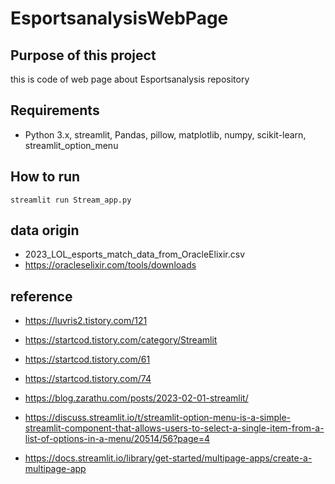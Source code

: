 # EsportsanalysisWebPage

## Purpose of this project
this is code of web page about Esportsanalysis repository

## Requirements
 - Python 3.x, streamlit, Pandas, pillow, matplotlib, numpy, scikit-learn, streamlit_option_menu

## How to run

```
streamlit run Stream_app.py
```

## data origin
 - 2023_LOL_esports_match_data_from_OracleElixir.csv 
 - https://oracleselixir.com/tools/downloads

## reference
 - https://luvris2.tistory.com/121
 - https://startcod.tistory.com/category/Streamlit
  - https://startcod.tistory.com/61
  - https://startcod.tistory.com/74
 - https://blog.zarathu.com/posts/2023-02-01-streamlit/
 - https://discuss.streamlit.io/t/streamlit-option-menu-is-a-simple-streamlit-component-that-allows-users-to-select-a-single-item-from-a-list-of-options-in-a-menu/20514/56?page=4

 - https://docs.streamlit.io/library/get-started/multipage-apps/create-a-multipage-app


